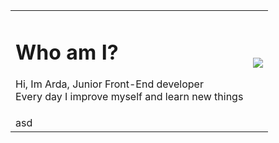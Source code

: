<table>
  <tr>
    <td>
      <h1>Who am I?</h1>
      <p>
       Hi, Im Arda, Junior Front-End developer<br>
       Every day I improve myself and learn new things
      </p>
    </td>
    <td>
      <img witdh="200px" src="https://github-readme-stats.vercel.app/api?username=ardasarico&&show_icons=true&theme=radical">
    </td>
  </tr>
  <tr>
    <td colspan="2">asd</td>
  <tr>
</table>

